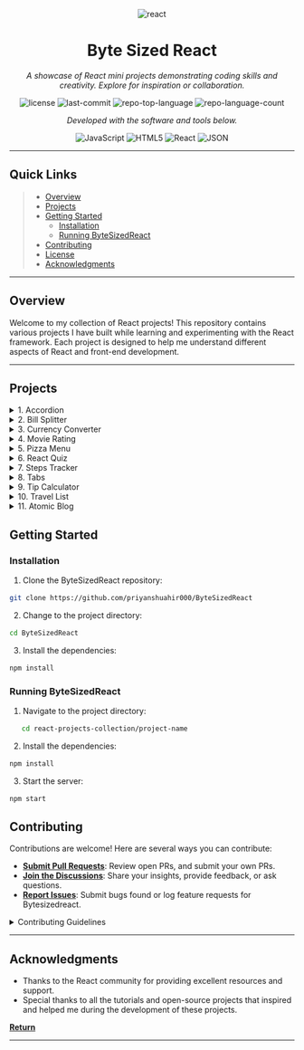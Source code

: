 <p align="center">
  <img width="250" height="250" src="https://img.icons8.com/clouds/500/react.png" alt="react"/>
</p>
<p align="center">
    <h1 align="center">Byte Sized React</h1>
</p>
<p align="center">
    <em>A showcase of React mini projects demonstrating coding skills and creativity. Explore for inspiration or collaboration. </em>
</p>
<p align="center">
	<img src="https://img.shields.io/github/license/priyanshuahir000/ByteSizedReact?style=flat&color=0080ff" alt="license">
	<img src="https://img.shields.io/github/last-commit/priyanshuahir000/ByteSizedReact?style=flat&logo=git&logoColor=white&color=0080ff" alt="last-commit">
	<img src="https://img.shields.io/github/languages/top/priyanshuahir000/ByteSizedReact?style=flat&color=0080ff" alt="repo-top-language">
	<img src="https://img.shields.io/github/languages/count/priyanshuahir000/ByteSizedReact?style=flat&color=0080ff" alt="repo-language-count">
<p>
<p align="center">
		<em>Developed with the software and tools below.</em>
</p>
<p align="center">
	<img src="https://img.shields.io/badge/JavaScript-F7DF1E.svg?style=flat&logo=JavaScript&logoColor=black" alt="JavaScript">
	<img src="https://img.shields.io/badge/HTML5-E34F26.svg?style=flat&logo=HTML5&logoColor=white" alt="HTML5">
	<img src="https://img.shields.io/badge/React-61DAFB.svg?style=flat&logo=React&logoColor=black" alt="React">
	<img src="https://img.shields.io/badge/JSON-000000.svg?style=flat&logo=JSON&logoColor=white" alt="JSON">
</p>
<hr>

##  Quick Links

> - [ Overview](#-overview)
> - [ Projects](#-projects)
> - [ Getting Started](#-getting-started)
>   - [ Installation](#-installation)
>   - [ Running ByteSizedReact](#-running-ByteSizedReact)
> - [ Contributing](#-contributing)
> - [ License](#-license)
> - [ Acknowledgments](#-acknowledgments)

---

##  Overview

Welcome to my collection of React projects! This repository contains various projects I have built while learning and experimenting with the React framework. Each project is designed to help me understand different aspects of React and front-end development.

---

## Projects
<details>
  <summary>1. Accordion</summary>
  <p>This project is a simple Accordion component built with React. The Accordion allows users to toggle the visibility of content sections, revealing more information when a section is clicked. It’s a great way to manage and display large amounts of content in a compact space. This project demonstrates the use of state management in React, particularly focusing on handling user interactions to dynamically show or hide content. The Accordion is fully customizable, making it a reusable component in various parts of an application.</p>
  
  **Live Demo:** [Accordion](./accordion)
     <br><br>
  ![Accordion Screenshot](https://github.com/priyanshuahir000/ByteSizedReact/blob/main/index/resources/accordion.gif)
</details>
<details>
  <summary>2. Bill Splitter</summary>
  <p>The "Bill Splitter" project is a simple React application designed to help users split bills among friends or group members. This project emphasizes the use of React's state management to handle user inputs and calculations. Users can input the total bill amount, the number of people, and any additional factors like tips or discounts, and the app will automatically calculate each person's share. This project showcases the use of form handling in React, along with basic mathematical operations to provide a clear and user-friendly solution for splitting expenses.</p>
    
  **Live Demo:** [Bill Splitter](./accordion)
     <br><br>
  ![Attomic Blog Demo](https://github.com/priyanshuahir000/ByteSizedReact/blob/main/index/resources/bill-splitter.gif)
</details>
<details>
  <summary>3. Currency Converter</summary>
  <p>The "Currency Converter" project is a React application that allows users to convert amounts between different currencies. This project demonstrates the use of API integration to fetch real-time exchange rates and perform accurate currency conversions. Users can input the amount they want to convert, select the source and target currencies, and instantly see the converted value. The project highlights how to manage external data within a React app, handle user inputs, and dynamically update the UI based on fetched data, making it a practical example of using React for financial tools.</p>
    
  **Live Demo:** [Currency Converter](./accordion)
     <br><br>
  **ScreenShot**![Accordion Screenshot](https://github.com/priyanshuahir000/ByteSizedReact/blob/main/index/resources/currency-converter.png)
</details>
<details>
  <summary>4. Movie Rating</summary>
  <p>The "Movie Rating" project is a React application that enables users to rate and review movies. This project showcases how to build interactive UIs using React, allowing users to select a movie, provide a rating, and write a review. The app then displays the average rating and user reviews, giving an overview of the movie's reception. This project demonstrates state management in React, as well as the ability to handle user inputs and dynamically update content. It’s a great example of how React can be used to create engaging, user-driven applications for entertainment purposes.</p>
   
  **Live Demo:** [Movie Rating](./accordion)
     <br>
  **ScreenShot**![Accordion Screenshot](https://github.com/priyanshuahir000/ByteSizedReact/blob/main/index/resources/movie-rating.gif)
</details>
<details>
  <summary>5. Pizza Menu</summary>
  <p>An interactive menu for a pizza restaurant, allowing users to browse different pizza options and add them to their order.</p>
   
  **Live Demo:** [Accordion](./accordion)
     <br>
  **ScreenShot**![Accordion Screenshot](https://github.com/priyanshuahir000/ByteSizedReact/blob/main/bill-splitter/public/logo512.png)
</details>
<details>
  <summary>6. React Quiz</summary>
  <p>A quiz application built with React, featuring multiple-choice questions and scoring.</p>
    
  **Live Demo:** [Accordion](./accordion)
     <br>
  **ScreenShot**![Accordion Screenshot](https://github.com/priyanshuahir000/ByteSizedReact/blob/main/bill-splitter/public/logo512.png)
</details>
<details>
  <summary>7. Steps Tracker</summary>
  <p>A simple app to track daily steps and visualize progress.</p>
   
  **Live Demo:** [Accordion](./accordion)
     <br>
  **ScreenShot**![Accordion Screenshot](https://github.com/priyanshuahir000/ByteSizedReact/blob/main/bill-splitter/public/logo512.png)
</details>
<details>
  <summary>8. Tabs</summary>
  <p>A tabbed interface that fetches and displays dynamic data for different tabs.</p>
    
  **Live Demo:** [Accordion](./accordion)
     <br>
  **ScreenShot**![Accordion Screenshot](https://github.com/priyanshuahir000/ByteSizedReact/blob/main/bill-splitter/public/logo512.png)
</details>
<details>
  <summary>9. Tip Calculator</summary>
  <p>An easy-to-use tip calculator to quickly determine how much to tip based on the bill amount and desired tip percentage.</p>
   
  **Live Demo:** [Accordion](./accordion)
     <br>
  **ScreenShot**![Accordion Screenshot](https://github.com/priyanshuahir000/ByteSizedReact/blob/main/bill-splitter/public/logo512.png)
</details>
<details>
  <summary>10. Travel List</summary>
  <p>An app to create and manage a travel packing list, ensuring you never forget essential items on your trips.</p>
    
  **Live Demo:** [Accordion](./accordion)
     <br>
  **ScreenShot**![Accordion Screenshot](https://github.com/priyanshuahir000/ByteSizedReact/blob/main/bill-splitter/public/logo512.png)
</details>
<details>
  <summary>11. Atomic Blog</summary>
  <p>The "Atomic Blog" project is a React-based blogging platform where users can create, search, and manage posts. This project highlights the use of state management, derived states, and effects in React to create a dynamic user experience. The blog generates random posts using the faker library and allows users to add their own posts through a form. Additionally, it features a search function that filters posts based on user input and a dark mode toggle for enhanced user experience. The project also includes an archive section with a large number of posts that can be added back to the main blog, demonstrating efficient rendering techniques in React.</p>
    
  **Live Demo:** [Accordion](./accordion)
     <br>
  **ScreenShot**![Accordion Screenshot](https://github.com/priyanshuahir000/ByteSizedReact/blob/main/index/resources/atomic-blog.gif)
</details>



##  Getting Started

###  Installation

1. Clone the ByteSizedReact repository:

```sh
git clone https://github.com/priyanshuahir000/ByteSizedReact
```

2. Change to the project directory:

```sh
cd ByteSizedReact
```

3. Install the dependencies:

```sh
npm install
```

###  Running ByteSizedReact

1. Navigate to the project directory:
```sh
   cd react-projects-collection/project-name
```

2. Install the dependencies:
```sh
npm install
```

3. Start the server:
```sh
npm start
``` 


##  Contributing

Contributions are welcome! Here are several ways you can contribute:

- **[Submit Pull Requests](https://github.com/priyanshuahir000/ByteSizedReact/blob/main/CONTRIBUTING.md)**: Review open PRs, and submit your own PRs.
- **[Join the Discussions](https://github.com/priyanshuahir000/ByteSizedReact/discussions)**: Share your insights, provide feedback, or ask questions.
- **[Report Issues](https://github.com/priyanshuahir000/ByteSizedReact/issues)**: Submit bugs found or log feature requests for Bytesizedreact.

<details closed>
    <summary>Contributing Guidelines</summary>

1. **Fork the Repository**: Start by forking the project repository to your GitHub account.
2. **Clone Locally**: Clone the forked repository to your local machine using a Git client.
   ```sh
   git clone https://github.com/priyanshuahir000/ByteSizedReact
   ```
3. **Create a New Branch**: Always work on a new branch, giving it a descriptive name.
   ```sh
   git checkout -b new-feature-x
   ```
4. **Make Your Changes**: Develop and test your changes locally.
5. **Commit Your Changes**: Commit with a clear message describing your updates.
   ```sh
   git commit -m 'Implemented new feature x.'
   ```
6. **Push to GitHub**: Push the changes to your forked repository.
   ```sh
   git push origin new-feature-x
   ```
7. **Submit a Pull Request**: Create a PR against the original project repository. Clearly describe the changes and their motivations.

Once your PR is reviewed and approved, it will be merged into the main branch.

</details>

---

##  Acknowledgments

- Thanks to the React community for providing excellent resources and support.
- Special thanks to all the tutorials and open-source projects that inspired and helped me during the development of these projects.

[**Return**](#-quick-links)

---
